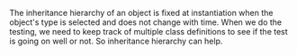 The inheritance hierarchy of an object is fixed at instantiation when the object's type is selected and does not change with time.
When we do the testing, we need to keep track of multiple class definitions to see if the test is going on well or not. So inheritance hierarchy can help.
